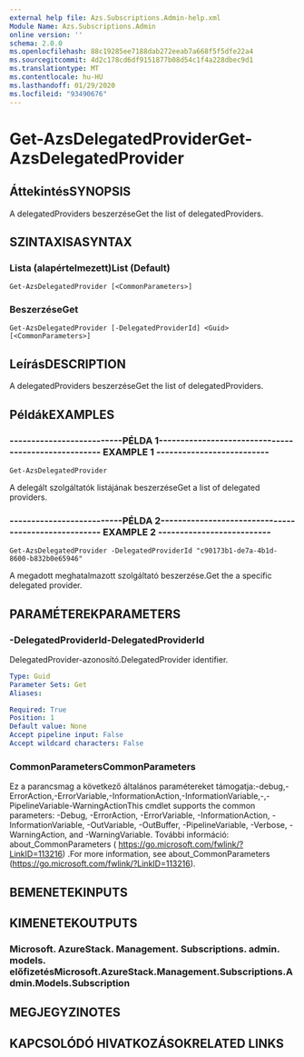 ```yaml
---
external help file: Azs.Subscriptions.Admin-help.xml
Module Name: Azs.Subscriptions.Admin
online version: ''
schema: 2.0.0
ms.openlocfilehash: 88c19285ee7188dab272eeab7a668f5f5dfe22a4
ms.sourcegitcommit: 4d2c178cd6df9151877b08d54c1f4a228dbec9d1
ms.translationtype: MT
ms.contentlocale: hu-HU
ms.lasthandoff: 01/29/2020
ms.locfileid: "93490676"
---
```

# <span data-ttu-id="8df88-101">Get-AzsDelegatedProvider</span><span class="sxs-lookup"><span data-stu-id="8df88-101">Get-AzsDelegatedProvider</span></span>

## <span data-ttu-id="8df88-102">Áttekintés</span><span class="sxs-lookup"><span data-stu-id="8df88-102">SYNOPSIS</span></span>
<span data-ttu-id="8df88-103">A delegatedProviders beszerzése</span><span class="sxs-lookup"><span data-stu-id="8df88-103">Get the list of delegatedProviders.</span></span>

## <span data-ttu-id="8df88-104">SZINTAXISA</span><span class="sxs-lookup"><span data-stu-id="8df88-104">SYNTAX</span></span>

### <span data-ttu-id="8df88-105">Lista (alapértelmezett)</span><span class="sxs-lookup"><span data-stu-id="8df88-105">List (Default)</span></span>
```
Get-AzsDelegatedProvider [<CommonParameters>]
```

### <span data-ttu-id="8df88-106">Beszerzése</span><span class="sxs-lookup"><span data-stu-id="8df88-106">Get</span></span>
```
Get-AzsDelegatedProvider [-DelegatedProviderId] <Guid> [<CommonParameters>]
```

## <span data-ttu-id="8df88-107">Leírás</span><span class="sxs-lookup"><span data-stu-id="8df88-107">DESCRIPTION</span></span>
<span data-ttu-id="8df88-108">A delegatedProviders beszerzése</span><span class="sxs-lookup"><span data-stu-id="8df88-108">Get the list of delegatedProviders.</span></span>

## <span data-ttu-id="8df88-109">Példák</span><span class="sxs-lookup"><span data-stu-id="8df88-109">EXAMPLES</span></span>

### <span data-ttu-id="8df88-110">--------------------------PÉLDA 1--------------------------</span><span class="sxs-lookup"><span data-stu-id="8df88-110">-------------------------- EXAMPLE 1 --------------------------</span></span>
```
Get-AzsDelegatedProvider
```

<span data-ttu-id="8df88-111">A delegált szolgáltatók listájának beszerzése</span><span class="sxs-lookup"><span data-stu-id="8df88-111">Get a list of delegated providers.</span></span>

### <span data-ttu-id="8df88-112">--------------------------PÉLDA 2--------------------------</span><span class="sxs-lookup"><span data-stu-id="8df88-112">-------------------------- EXAMPLE 2 --------------------------</span></span>
```
Get-AzsDelegatedProvider -DelegatedProviderId "c90173b1-de7a-4b1d-8600-b832b0e65946"
```

<span data-ttu-id="8df88-113">A megadott meghatalmazott szolgáltató beszerzése.</span><span class="sxs-lookup"><span data-stu-id="8df88-113">Get the a specific delegated provider.</span></span>

## <span data-ttu-id="8df88-114">PARAMÉTEREK</span><span class="sxs-lookup"><span data-stu-id="8df88-114">PARAMETERS</span></span>

### <span data-ttu-id="8df88-115">-DelegatedProviderId</span><span class="sxs-lookup"><span data-stu-id="8df88-115">-DelegatedProviderId</span></span>
<span data-ttu-id="8df88-116">DelegatedProvider-azonosító.</span><span class="sxs-lookup"><span data-stu-id="8df88-116">DelegatedProvider identifier.</span></span>

```yaml
Type: Guid
Parameter Sets: Get
Aliases: 

Required: True
Position: 1
Default value: None
Accept pipeline input: False
Accept wildcard characters: False
```

### <span data-ttu-id="8df88-117">CommonParameters</span><span class="sxs-lookup"><span data-stu-id="8df88-117">CommonParameters</span></span>
<span data-ttu-id="8df88-118">Ez a parancsmag a következő általános paramétereket támogatja:-debug,-ErrorAction,-ErrorVariable,-InformationAction,-InformationVariable,-,-PipelineVariable-WarningAction</span><span class="sxs-lookup"><span data-stu-id="8df88-118">This cmdlet supports the common parameters: -Debug, -ErrorAction, -ErrorVariable, -InformationAction, -InformationVariable, -OutVariable, -OutBuffer, -PipelineVariable, -Verbose, -WarningAction, and -WarningVariable.</span></span> <span data-ttu-id="8df88-119">További információ: about_CommonParameters ( https://go.microsoft.com/fwlink/?LinkID=113216) .</span><span class="sxs-lookup"><span data-stu-id="8df88-119">For more information, see about_CommonParameters (https://go.microsoft.com/fwlink/?LinkID=113216).</span></span>

## <span data-ttu-id="8df88-120">BEMENETEK</span><span class="sxs-lookup"><span data-stu-id="8df88-120">INPUTS</span></span>

## <span data-ttu-id="8df88-121">KIMENETEK</span><span class="sxs-lookup"><span data-stu-id="8df88-121">OUTPUTS</span></span>

### <span data-ttu-id="8df88-122">Microsoft. AzureStack. Management. Subscriptions. admin. models. előfizetés</span><span class="sxs-lookup"><span data-stu-id="8df88-122">Microsoft.AzureStack.Management.Subscriptions.Admin.Models.Subscription</span></span>

## <span data-ttu-id="8df88-123">MEGJEGYZI</span><span class="sxs-lookup"><span data-stu-id="8df88-123">NOTES</span></span>

## <span data-ttu-id="8df88-124">KAPCSOLÓDÓ HIVATKOZÁSOK</span><span class="sxs-lookup"><span data-stu-id="8df88-124">RELATED LINKS</span></span>

